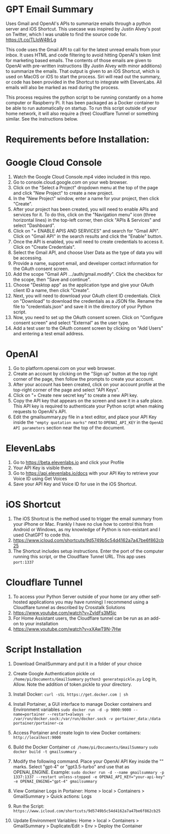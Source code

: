 # GPT Email Summary
Uses Gmail and OpenAI's APIs to summarize emails through a python server and iOS Shortcut. This usecase was inspired by Justin Alvey's post on Twitter, which I was unable to find the source code for. https://t.co/TLIoW48rLg

This code uses the Gmail API to call for the latest unread emails from your inbox. It uses HTML and code filtering to avoid hitting OpenAI's token limit for marketing based emails. The contents of those emails are given to OpenAI with pre-written instructions (By Justin Alvey with minor additions) to summarize the emails. That output is given to an iOS Shortcut, which is used on MacOS or iOS to start the process. Siri will read out the summary, or code has been provided in the Shortcut to integrate with ElevenLabs. All emails will also be marked as read during the process.

This process requires the python script to be running constantly on a home computer or Raspberry Pi. It has been packaged as a Docker container to be able to run automatically on startup. To run this script outside of your home network, it will also require a (free) Cloudflare Tunnel or something similar. See the instructions below.

# Requirements before Installation:

# Google Cloud Console
1. Watch the Google Cloud Console.mp4 video included in this repo.
2. Go to console.cloud.google.com on your web browser.
3. Click on the "Select a Project" dropdown menu at the top of the page and click "New Project" to create a new project.
4. In the "New Project" window, enter a name for your project, then click "Create".
5. After your project has been created, you will need to enable APIs and services for it. To do this, click on the "Navigation menu" icon (three horizontal lines) in the top-left corner, then click "APIs & Services" and select "Dashboard".
6. Click on "+ ENABLE APIS AND SERVICES" and search for "Gmail API". Click on "Gmail API" in the search results and click the "Enable" button.
7. Once the API is enabled, you will need to create credentials to access it. Click on "Create Credentials".
8. Select the Gmail API, and choose User Data as the type of data you will be accessing.
9. Provide a name, support email, and developer contact information for the OAuth consent screen.
10. Add the scope "Gmail API …/auth/gmail.modify". Click the checkbox for the scope, then "Save and continue".
11. Choose "Desktop app" as the application type and give your OAuth client ID a name, then click "Create".
12. Next, you will need to download your OAuth client ID credentials. Click on "Download" to download the credentials as a JSON file. Rename the file to "credentials.json" and save it in the directory of your Python script.
13. Now, you need to set up the OAuth consent screen. Click on "Configure consent screen" and select "External" as the user type.
14. Add a test user to the OAuth consent screen by clicking on "Add Users" and entering a test email address.

# OpenAI
1. Go to platform.openai.com on your web browser.
2. Create an account by clicking on the "Sign up" button at the top right corner of the page, then follow the prompts to create your account.
3. After your account has been created, click on your account profile at the top-right corner of the page and select "API Keys".
4. Click on "+ Create new secret key" to create a new API key.
5. Copy the API key that appears on the screen and save it in a safe place. This API key is required to authenticate your Python script when making requests to OpenAI's API.
6. Edit the gmailsummary.py file in a text editor, and place your API Key inside the ```"empty quotation marks"``` next to ```OPENAI_API_KEY``` in the ```OpenAI API parameters``` section near the top of the document.

# ElevenLabs
1. Go to https://beta.elevenlabs.io and click your Profile
2. Your API Key is visible there.
3. Go to https://api.elevenlabs.io/docs with your API Key to retrieve your Voice ID using Get Voices
4. Save your API Key and Voice ID for use in the iOS Shortcut.

# iOS Shortcut
1. The iOS Shortcut is the method used to trigger the email summary from your iPhone or Mac. Frankly I have no clue how to control this from Android or Windows, as my knowledge of Python is non-existant and I used ChatGPT to code this.
2. https://www.icloud.com/shortcuts/9d5749b5c54d4162a7a47be6f862cb25
3. The Shortcut includes setup instructions. Enter the port of the computer running this script, or the Cloudflare Tunnel URL. This app uses ```port:1337```

# Cloudflare Tunnel
1. To access your Python Server outside of your home (or any other self-hosted applications you may have running) I recommend using a Cloudflare tunnel as described by Crosstalk Solutions
2. https://www.youtube.com/watch?v=ZvIdFs3M5ic
3. For Home Assistant users, the Cloudflare tunnel can be run as an add-on to your installation
4. https://www.youtube.com/watch?v=xXAwT9N-7Hw

# Script Installation
1. Download GmailSummary and put it in a folder of your choice
2. Create Google Authentication pickle
```cd /home/pi/Documents/GmailSummary```
```python3 generatepickle.py```
Log in, Allow. Note the addition of token.pickle to your directory.

3. Install Docker: ```curl -sSL https://get.docker.com | sh```
4. Install Portainer, a GUI interface to manage Docker containers and Environment variables
```sudo docker run -d -p 9000:9000 --name=portainer --restart=always -v /var/run/docker.sock:/var/run/docker.sock -v portainer_data:/data portainer/portainer-ce```
5. Access Portainer and create login to view Docker containers: ```http://localhost:9000```
6. Build the Docker Container
```cd /home/pi/Documents/GmailSummary```
```sudo docker build -t gmailsummary .```

7. Modify the following command. Place your OpenAI API Key inside the "" marks. Select "gpt-4" or "gpt3.5-turbo" and use that as OPENAI_ENGINE. Example:
```sudo docker run -d --name gmailsummary -p 1337:1337 --restart unless-stopped -e OPENAI_API_KEY="your-api-key" -e OPENAI_ENGINE="gpt-4" gmailsummary```
8. View Container Logs in Portainer: Home > local > Containers > GmailSummary > Quick actions: Logs
9. Run the Script: ```https://www.icloud.com/shortcuts/9d5749b5c54d4162a7a47be6f862cb25```
10. Update Environment Variables: Home > local > Containers > GmailSummary > Duplicate/Edit > Env > Deploy the Container
